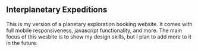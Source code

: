 ## Interplanetary Expeditions ##

This is my version of a planetary exploration booking website.  It comes with 
full mobile responsiveness, javascript functionality, and more.  The main focus
of this wesbite is to show my design skills, but I plan to add more to it in the future.